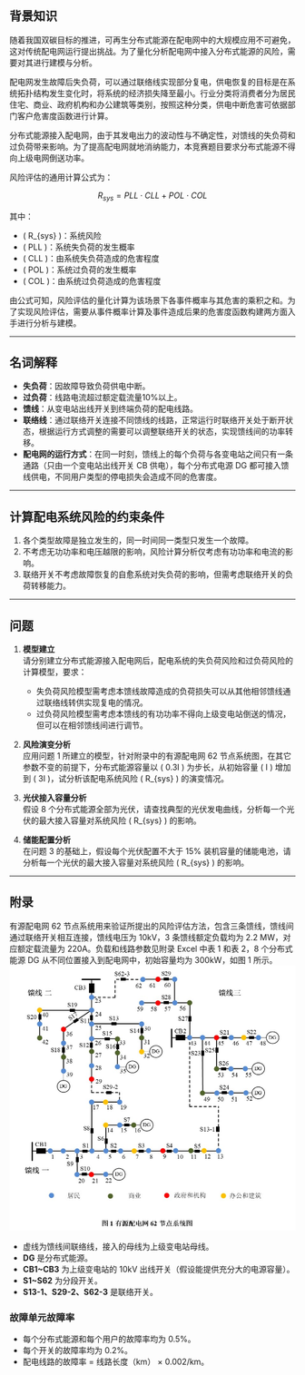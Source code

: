 ## 背景知识

随着我国双碳目标的推进，可再生分布式能源在配电网中的大规模应用不可避免，这对传统配电网运行提出挑战。为了量化分析配电网中接入分布式能源的风险，需要对其进行建模与分析。

配电网发生故障后失负荷，可以通过联络线实现部分复电，供电恢复的目标是在系统拓扑结构发生变化时，将系统的经济损失降至最小。行业分类将消费者分为居民住宅、商业、政府机构和办公建筑等类别，按照这种分类，供电中断危害可依据部门客户危害度函数进行计算。

分布式能源接入配电网，由于其发电出力的波动性与不确定性，对馈线的失负荷和过负荷带来影响。为了提高配电网就地消纳能力，本竞赛题目要求分布式能源不得向上级电网倒送功率。

风险评估的通用计算公式为：

$$ R_{sys} = PLL \cdot CLL + POL \cdot COL $$

其中：
- \( R_{sys} \)：系统风险
- \( PLL \)：系统失负荷的发生概率
- \( CLL \)：由系统失负荷造成的危害程度
- \( POL \)：系统过负荷的发生概率
- \( COL \)：由系统过负荷造成的危害程度

由公式可知，风险评估的量化计算为该场景下各事件概率与其危害的乘积之和。为了实现风险评估，需要从事件概率计算及事件造成后果的危害度函数构建两方面入手进行分析与建模。

---

## 名词解释

- **失负荷**：因故障导致负荷供电中断。
- **过负荷**：线路电流超过额定载流量10%以上。
- **馈线**：从变电站出线开关到终端负荷的配电线路。
- **联络线**：通过联络开关连接不同馈线的线路，正常运行时联络开关处于断开状态，根据运行方式调整的需要可以调整联络开关的状态，实现馈线间的功率转移。
- **配电网的运行方式**：在同一时刻，馈线上的每个负荷与各变电站之间只有一条通路（只由一个变电站出线开关 CB 供电），每个分布式电源 DG 都可接入馈线供电，不同用户类型的停电损失会造成不同的危害度。

---

## 计算配电系统风险的约束条件

1. 各个类型故障是独立发生的，同一时间同一类型只发生一个故障。
2. 不考虑无功功率和电压越限的影响，风险计算分析仅考虑有功功率和电流的影响。
3. 联络开关不考虑故障恢复的自愈系统对失负荷的影响，但需考虑联络开关的负荷转移能力。

---

## 问题

1. **模型建立**  
    请分别建立分布式能源接入配电网后，配电系统的失负荷风险和过负荷风险的计算模型，要求：
    - 失负荷风险模型需考虑本馈线故障造成的负荷损失可以从其他相邻馈线通过联络线转供实现复电的情况。
    - 过负荷风险模型需考虑本馈线的有功功率不得向上级变电站倒送的情况，但可以在相邻馈线间进行调节。

2. **风险演变分析**  
    应用问题 1 所建立的模型，针对附录中的有源配电网 62 节点系统图，在其它参数不变的前提下，分布式能源容量以 \( 0.3I \) 为步长，从初始容量 \( I \) 增加到 \( 3I \)，试分析该配电系统风险 \( R_{sys} \) 的演变情况。

3. **光伏接入容量分析**  
    假设 8 个分布式能源全部为光伏，请查找典型的光伏发电曲线，分析每一个光伏的最大接入容量对系统风险 \( R_{sys} \) 的影响。

4. **储能配置分析**  
    在问题 3 的基础上，假设每个光伏配置不大于 15% 装机容量的储能电池，请分析每一个光伏的最大接入容量对系统风险 \( R_{sys} \) 的影响。

---

## 附录

有源配电网 62 节点系统用来验证所提出的风险评估方法，包含三条馈线，馈线间通过联络开关相互连接，馈线电压为 10kV，3 条馈线额定负载均为 2.2 MW，对应额定载流量为 220A。负载和线路参数见附录 Excel 中表 1 和表 2，8 个分布式能源 DG 从不同位置接入到配电网中，初始容量均为 300kW，如图 1 所示。
![alt text](image.png)
- 虚线为馈线间联络线，接入的母线为上级变电站母线。
- **DG** 是分布式能源。
- **CB1~CB3** 为上级变电站的 10kV 出线开关（假设能提供充分大的电源容量）。
- **S1~S62** 为分段开关。
- **S13-1、S29-2、S62-3** 是联络开关。

### 故障单元故障率

- 每个分布式能源和每个用户的故障率均为 0.5%。
- 每个开关的故障率均为 0.2%。
- 配电线路的故障率 = 线路长度（km） × 0.002/km。
